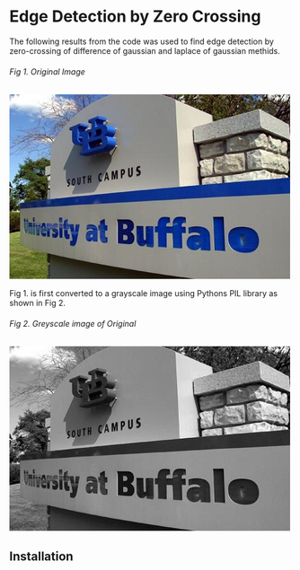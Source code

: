 # Edge Detection by Zero Crossing

The following results from the code was used to find edge detection by zero-crossing of difference of gaussian and laplace of gaussian methids.

###### Fig 1. Original Image

![alt text](UBCampus.jpg)

Fig 1. is first converted to a grayscale image using Pythons PIL library as shown in Fig 2.

###### Fig 2. Greyscale image of Original
![alt text](UBCampus_grey.jpg)

## Installation
